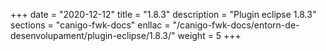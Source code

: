 +++
date        = "2020-12-12"
title       = "1.8.3"
description = "Plugin eclipse 1.8.3"
sections    = "canigo-fwk-docs"
enllac		= "/canigo-fwk-docs/entorn-de-desenvolupament/plugin-eclipse/1.8.3/"
weight		= 5
+++
